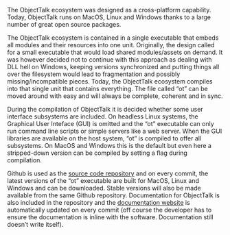 The ObjectTalk ecosystem was designed as a cross-platform capability. Today, ObjectTalk
runs on MacOS, Linux and Windows thanks to a large number of great open source packages.

The ObjectTalk ecosystem is contained in a single executable that embeds all modules and
their resources into one unit. Originally, the design called for a small executable that would
load shared modules/assets on demand. It was however decided not to continue with this
approach as dealing with DLL hell on Windows, keeping versions synchronized and putting
things all over the filesystem would lead to fragmentation and possibly missing/incompatible
pieces. Today, the ObjectTalk ecosystem compiles into that single unit that contains everything.
The file called “ot” can be moved around with easy and will always be complete, coherent and in sync.

During the compilation of ObjectTalk it is decided whether some user interface subsystems are
included. On headless Linux systems, the Graphical User Inteface (GUI) is omitted and
the “ot” executable can only run command line scripts or simple servers like a web server.
When the GUI libraries are available on the host system, “ot” is compiled to offer all subsystems.
On MacOS and Windows this is the default but even here a stripped-down version can be compiled
by setting a flag during compilation.

Github is used as the [source code repository](https://github.com/goossens/ObjectTalk) and on
every commit, the latest versions of the “ot” executable are built for MacOS, Linux and Windows
and can be downloaded. Stable versions will also be made available from the same Github repository.
Documentation for ObjectTalk is also included in the repository and the
[documentation website](https://goossens.github.io/ObjectTalk) is automatically updated on every
commit (off course the developer has to ensure the documentation is inline with the software.
Documentation still doesn’t write itself).
